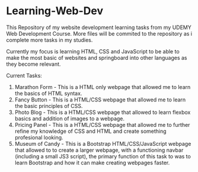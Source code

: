 # Learning-Web-Dev
This Repository of my website development learning tasks from my UDEMY Web Development Course.
More files will be commited to the repository as i complete more tasks in my studies.

Currently my focus is learning HTML, CSS and JavaScript to be able to make the most basic of websites and springboard into other languages as they become relevant.


Current Tasks:
<ol>
<li> Marathon Form - This is a HTML only webpage that allowed me to learn the basics of HTML syntax.</li>
<li>Fancy Button - This is a HTML/CSS webpage that allowed me to learn the basic principles of CSS.</li>
<li>Photo Blog - This is a HTML/CSS webpage that allowed to learn flexbox basics and addition of images to a webpage.</li>
<li>Pricing Panel - This is a HTML/CSS webpage that allowed me to further refine my knowledge of CSS and HTML and create something profesional looking.</li>
<li> Museum of Candy - This is a Bootstrap HTML/CSS/JavaScript webpage that allowed to to create a larger webpage, with a functioning navbar (including a small JS3 script), the primary function of this task to was to learn Bootstrap and how it can make creating webpages faster.</li>
 </ol>

